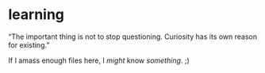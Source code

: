 # learning
“The important thing is not to stop questioning. Curiosity has its own reason for existing.”


If I amass enough files here, I _might_ know _something_. ;)
